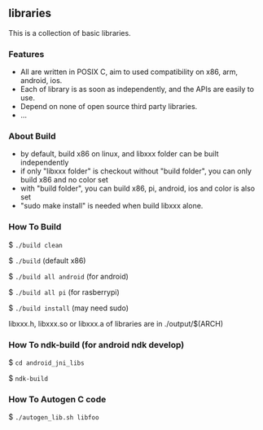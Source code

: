 ## libraries
This is a collection of basic libraries.


### Features
  * All are written in POSIX C, aim to used compatibility on x86, arm, android, ios.
  * Each of library is as soon as independently, and the APIs are easily to use.
  * Depend on none of open source third party libraries.
  * ...

### About Build
  * by default, build x86 on linux, and libxxx folder can be built independently
  * if only "libxxx folder" is checkout without "build folder", you can only build x86 and no color set
  * with "build folder", you can build x86, pi, android, ios and color is also set
  * "sudo make install" is needed when build libxxx alone.

### How To Build
  $ `./build clean`

  $ `./build` (default x86)

  $ `./build all android` (for android)

  $ `./build all pi` (for rasberrypi)

  $ `./build install` (may need sudo)

  libxxx.h, libxxx.so or libxxx.a of libraries are in ./output/$(ARCH)

### How To ndk-build (for android ndk develop)
  $ `cd android_jni_libs`

  $ `ndk-build`

### How To Autogen C code
  $ `./autogen_lib.sh libfoo`
